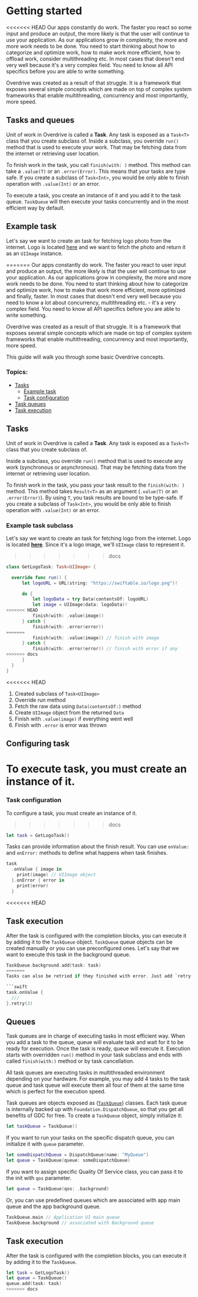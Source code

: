 # Getting started

<<<<<<< HEAD
Our apps constantly do work. The faster you react so some input and produce an output, the more likely is that the user will continue to use your application. As our applications grow in complexity, the more and more work needs to be done. You need to start thinking about how to categorize and optimize work, how to make work more efficient, how to offload work, consider multithreading etc. In most cases that doesn't end very well because it's a very complex field. You need to know all API specifics before you are able to write something.

Overdrive was created as a result of that struggle. It is a framework that exposes several simple concepts which are made on top of complex system frameworks that enable multithreading, concurrency and most importantly, more speed.

## Tasks and queues

Unit of work in Overdrive is called a **Task**. Any task is exposed as a `Task<T>` class that you create subclass of. Inside a subclass, you override `run()` method that is used to execute your work. That may be fetching data from the internet or retrieving user location.

To finish work in the task, you call `finish(with: )` method. This method can take a `.value(T)` or an `.error(Error)`. This means that your tasks are type safe. If you create a subclass of `Task<Int>`, you would be only able to finish operation with `.value(Int)` or an error.

To execute a task, you create an instance of it and you add it to the task queue. `TaskQueue` will then execute your tasks concurrently and in the most efficient way by default.

## Example task

Let's say we want to create an task for fetching logo photo from the internet. Logo is located [here](https://swiftable.io/logo.png) and we want to fetch the photo and return it as an `UIImage` instance.

=======
Our apps constantly do work. The faster you react to user input and produce an output, the more likely is that the user will continue to use your application. As our applications grow in complexity, the more and more work needs to be done. You need to start thinking about how to categorize and optimize work, how to make that work more efficient, more optimized and finally, faster. In most cases that doesn't end very well because you need to know a lot about concurrency, multithreading etc. - it's a very complex field. You need to know all API specifics before you are able to write something.

Overdrive was created as a result of that struggle. It is a framework that exposes several simple concepts which are made on top of complex system frameworks that enable multithreading, concurrency and most importantly, more speed.

This guide will walk you through some basic Overdrive concepts.

### Topics:

* [Tasks](#tasks)
  * [Example task](#example-task-subclass)
  * [Task configuration](#task-configuration)
* [Task queues](#queues)
* [Task execution](#task-execution)

## Tasks

Unit of work in Overdrive is called a **Task**. Any task is exposed as a `Task<T>` class that you create subclass of.

Inside a subclass, you override `run()` method that is used to execute any work (synchronous or asynchronous). That may be fetching data from the internet or retrieving user location.

To finish work in the task, you pass your task result to the `finish(with: )` method. This method takes `Result<T>` as an argument (`.value(T)` or an `.error(Error)`). By using `T`, you task results are bound to be type-safe. If you create a subclass of `Task<Int>`, you would be only able to finish operation with `.value(Int)` or an error.

### Example task subclass

Let's say we want to create an task for fetching logo from the internet. Logo is located [**here**](https://swiftable.io/logo.png). Since it's a logo image, we'll `UIImage` class to represent it.
>>>>>>> docs

```swift
class GetLogoTask: Task<UIImage> {

  override func run() {
      let logoURL = URL(string: "https://swiftable.io/logo.png")!

      do {
          let logoData = try Data(contentsOf: logoURL)
          let image = UIImage(data: logoData)!
<<<<<<< HEAD
          finish(with: .value(image))
      } catch {
          finish(with: .error(error))
=======
          finish(with: .value(image)) // finish with image
      } catch {
          finish(with: .error(error)) // finish with error if any
>>>>>>> docs
      }
  }
}
```

<<<<<<< HEAD
1. Created subclass of `Task<UIImage>`
2. Override run method
3. Fetch the raw data using `Data(contentsOf:)` method
4. Create `UIImage` object from the returned `Data`
5. Finish with `.value(image)` if everything went well
6. Finish with `.error` is error was thrown

## Configuring task

To execute task, you must create an instance of it.
=======
### Task configuration

To configure a task, you must create an instance of it.
>>>>>>> docs

```swift
let task = GetLogoTask()
```

Tasks can provide information about the finish result. You can use `onValue:` and `onError:` methods to define what happens when task finishes.

```swift
task
  .onValue { image in
    print(image) // UIImage object
  }.onError { error in
    print(error)
  }
```

<<<<<<< HEAD
## Task execution

After the task is configured with the completion blocks, you can execute it by adding it to the `TaskQueue` object. `TaskQueue` queue objects can be created manually or you can use preconfigured ones. Let's say that we want to execute this task in the background queue.

```swift
TaskQueue.background.add(task: task)
=======
Tasks can also be retried if they finished with error. Just add `retry()` at the end of task configuration.

```swift
task.onValue {
  ///
}.retry(3)
```

## Queues

Task queues are in charge of executing tasks in most efficient way. When you add a task to the queue, queue will evaluate task and wait for it to be ready for execution. Once the task is ready, queue will execute it. Execution starts with overridden `run()` method in your task subclass and ends with called `finish(with:)` method or by task cancellation.

All task queues are executing tasks in multithreaded environment depending on your hardware. For example, you may add 4 tasks to the task queue and task queue will execute them all four of them at the same time which is perfect for the execution speed.

Task queues are objects exposed as ([`TaskQueue`](https://arikis.github.io/Overdrive/latest/Classes/TaskQueue.html)) classes. Each task queue is internally backed up with `Foundation.DispatchQueue`, so that you get all benefits of GDC for free. To create a `TaskQueue` object, simply initialize it:

```swift
let taskQueue = TaskQueue()
```

If you want to run your tasks on the specific dispatch queue, you can initialize it with `queue` parameter.

```swift
let someDispatchQueue = DispatchQueue(name: "MyQueue")
let queue = TaskQueue(queue: someDispatchQueue)
```

If you want to assign specific Quality Of Service class, you can pass it to the init with `qos` parameter.

```swift
let queue = TaskQueue(qos: .background)
```

Or, you can use predefined queues which are associated with app main queue and the app background queue.

```swift
TaskQueue.main // Application UI main queue
TaskQueue.background // associated with Background queue
```

## Task execution

After the task is configured with the completion blocks, you can execute it by adding it to the `TaskQueue`.

```swift
let task = GetLogoTask()
let queue = TaskQueue()
queue.add(task: task)
>>>>>>> docs
```
